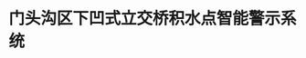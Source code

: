 <!--
 * @FilePath: \fx-mentougou\README.md
 * @Author: zhangxin
 * @Date: 2023-04-14 10:21:12
 * @LastEditors: zhangxin
 * @LastEditTime: 2023-04-18 16:37:52
 * @Description:
-->

# 门头沟区下凹式立交桥积水点智能警示系统
